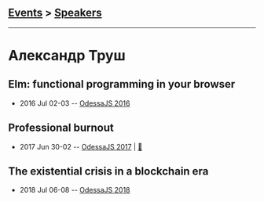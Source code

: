 ## [Events](../README.md) > [Speakers](../speakers.md)
---

# Александр Труш

## Elm: functional programming in your browser
- 2016 Jul 02-03 -- [OdessaJS 2016](https://youtu.be/hxCjNLsg2j4)    
## Professional burnout
- 2017 Jun 30-02 -- [OdessaJS 2017](https://www.youtube.com/watch?v=z61sT_7wo3U)  | [:notebook:](https://www.slideshare.net/OdessaJSConf/alex-troush-professional-burnout)  
## The existential crisis in a blockchain era
- 2018 Jul 06-08 -- [OdessaJS 2018](https://youtu.be/cJPpyFfTFXI)    
